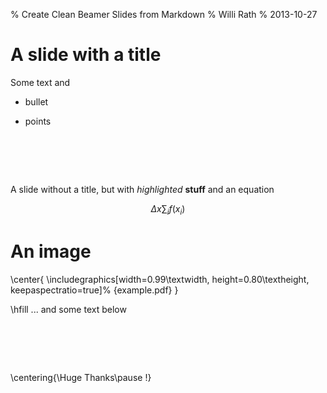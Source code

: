 % Create Clean Beamer Slides from Markdown
% Willi Rath
% 2013-10-27    

A slide with a title
================================================================================

Some text and

- bullet

- points

$~$
================================================================================

A slide without a title, but with *highlighted* **stuff** and an equation

$$\Delta x \sum_i f(x_i)$$

An image
================================================================================

\center{
  \includegraphics[width=0.99\textwidth, height=0.80\textheight, keepaspectratio=true]%
  {example.pdf}
}

\hfill ... and some text below

$~$
================================================================================

\centering{\Huge Thanks\pause !}
